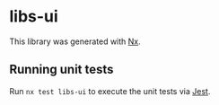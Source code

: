 # libs-ui

This library was generated with [Nx](https://nx.dev).

## Running unit tests

Run `nx test libs-ui` to execute the unit tests via [Jest](https://jestjs.io).
